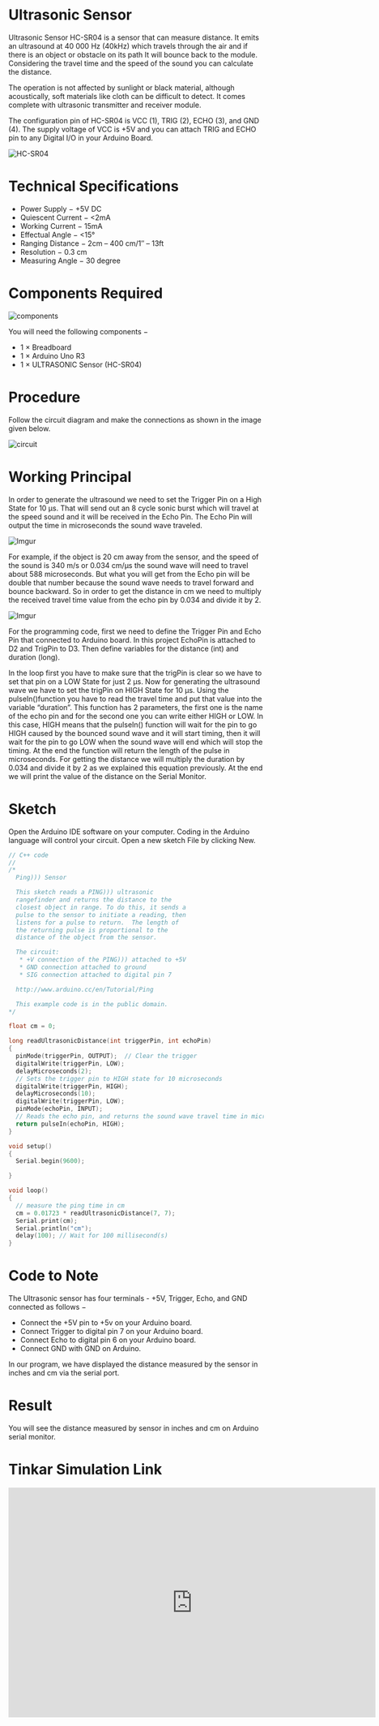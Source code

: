 # Ultrasonic Sensor
Ultrasonic Sensor HC-SR04 is a sensor that can measure distance. It emits an ultrasound at 40 000 Hz (40kHz) which travels through the air and if there is an object or obstacle on its path It will bounce back to the module. Considering the travel time and the speed of the sound you can calculate the distance.

The operation is not affected by sunlight or black material, although acoustically, soft materials like cloth can be difficult to detect. It comes complete with ultrasonic transmitter and receiver module.

The configuration pin of HC-SR04 is VCC (1), TRIG (2), ECHO (3), and GND (4). The supply voltage of VCC is +5V and you can attach TRIG and ECHO pin to any Digital I/O in your Arduino Board.

![HC-SR04](https://i.imgur.com/TPXlW8t.png)

# Technical Specifications

- Power Supply − +5V DC
- Quiescent Current − <2mA
- Working Current − 15mA
- Effectual Angle − <15°
- Ranging Distance − 2cm – 400 cm/1″ – 13ft
- Resolution − 0.3 cm
- Measuring Angle − 30 degree

# Components Required

![components](https://i.imgur.com/1r9MX60.png)

You will need the following components −

- 1 × Breadboard
- 1 × Arduino Uno R3
- 1 × ULTRASONIC Sensor (HC-SR04)

# Procedure

Follow the circuit diagram and make the connections as shown in the image given below.

![circuit](https://i.imgur.com/WFsp3GG.png)

# Working Principal
In order to generate the ultrasound we need to set the Trigger Pin on a High State for 10 µs. That will send out an 8 cycle sonic burst which will travel at the speed sound and it will be received in the Echo Pin. The Echo Pin will output the time in microseconds the sound wave traveled.

![Imgur](https://i.imgur.com/mgPg49j.png)

For example, if the object is 20 cm away from the sensor, and the speed of the sound is 340 m/s or 0.034 cm/µs the sound wave will need to travel about 588 microseconds. But what you will get from the Echo pin will be double that number because the sound wave needs to travel forward and bounce backward. So in order to get the distance in cm we need to multiply the received travel time value from the echo pin by 0.034 and divide it by 2.

![Imgur](https://i.imgur.com/mg8W2BJ.png)

For the programming code, first we need to define the Trigger Pin and Echo Pin that connected to Arduino board. In this project EchoPin is attached to D2 and TrigPin to D3. Then define variables for the distance (int) and duration (long).

In the loop first you have to make sure that the trigPin is clear so we have to set that pin on a LOW State for just 2 µs. Now for generating the ultrasound wave we have to set the trigPin on HIGH State for 10 µs. Using the pulseIn()function you have to read the travel time and put that value into the variable “duration”. This function has 2 parameters, the first one is the name of the echo pin and for the second one you can write either HIGH or LOW. In this case, HIGH means that the pulseIn() function will wait for the pin to go HIGH caused by the bounced sound wave and it will start timing, then it will wait for the pin to go LOW when the sound wave will end which will stop the timing. At the end the function will return the length of the pulse in microseconds. For getting the distance we will multiply the duration by 0.034 and divide it by 2 as we explained this equation previously. At the end we will print the value of the distance on the Serial Monitor.

# Sketch

Open the Arduino IDE software on your computer. Coding in the Arduino language will control your circuit. Open a new sketch File by clicking New.

```c++
// C++ code
//
/*
  Ping))) Sensor

  This sketch reads a PING))) ultrasonic
  rangefinder and returns the distance to the
  closest object in range. To do this, it sends a
  pulse to the sensor to initiate a reading, then
  listens for a pulse to return.  The length of
  the returning pulse is proportional to the
  distance of the object from the sensor.

  The circuit:
   * +V connection of the PING))) attached to +5V
   * GND connection attached to ground
   * SIG connection attached to digital pin 7

  http://www.arduino.cc/en/Tutorial/Ping

  This example code is in the public domain.
*/

float cm = 0;

long readUltrasonicDistance(int triggerPin, int echoPin)
{
  pinMode(triggerPin, OUTPUT);  // Clear the trigger
  digitalWrite(triggerPin, LOW);
  delayMicroseconds(2);
  // Sets the trigger pin to HIGH state for 10 microseconds
  digitalWrite(triggerPin, HIGH);
  delayMicroseconds(10);
  digitalWrite(triggerPin, LOW);
  pinMode(echoPin, INPUT);
  // Reads the echo pin, and returns the sound wave travel time in microseconds
  return pulseIn(echoPin, HIGH);
}

void setup()
{
  Serial.begin(9600);

}

void loop()
{
  // measure the ping time in cm
  cm = 0.01723 * readUltrasonicDistance(7, 7);
  Serial.print(cm);
  Serial.println("cm");
  delay(100); // Wait for 100 millisecond(s)
}
```

# Code to Note

The Ultrasonic sensor has four terminals - +5V, Trigger, Echo, and GND connected as follows −

- Connect the +5V pin to +5v on your Arduino board.
- Connect Trigger to digital pin 7 on your Arduino board.
- Connect Echo to digital pin 6 on your Arduino board.
- Connect GND with GND on Arduino.

In our program, we have displayed the distance measured by the sensor in inches and cm via the serial port.

# Result

You will see the distance measured by sensor in inches and cm on Arduino serial monitor.

# Tinkar Simulation Link

<iframe width="725" height="453" src="https://www.tinkercad.com/embed/9NpKGTPtsDv?editbtn=1" frameborder="0" marginwidth="0" marginheight="0" scrolling="no"></iframe>
